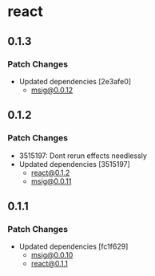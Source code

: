 # react

## 0.1.3

### Patch Changes

- Updated dependencies [2e3afe0]
  - msig@0.0.12

## 0.1.2

### Patch Changes

- 3515197: Dont rerun effects needlessly
- Updated dependencies [3515197]
  - react@0.1.2
  - msig@0.0.11

## 0.1.1

### Patch Changes

- Updated dependencies [fc1f629]
  - msig@0.0.10
  - react@0.1.1
